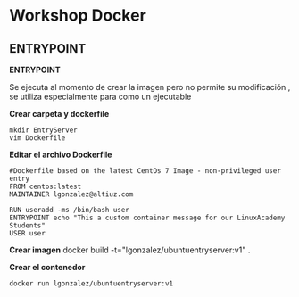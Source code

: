 # Workshop Docker 

## ENTRYPOINT

**ENTRYPOINT**

Se ejecuta al momento de crear la imagen pero no permite su modificación , se utiliza especialmente para como un ejecutable

**Crear carpeta y dockerfile**

	mkdir EntryServer
    vim Dockerfile

**Editar el archivo Dockerfile**

    #Dockerfile based on the latest CentOs 7 Image - non-privileged user entry
    FROM centos:latest
    MAINTAINER lgonzalez@altiuz.com

    RUN useradd -ms /bin/bash user
    ENTRYPOINT echo "This a custom container message for our LinuxAcademy Students"
    USER user
    
**Crear imagen**
    docker build -t="lgonzalez/ubuntuentryserver:v1" .

**Crear el contenedor**

    docker run lgonzalez/ubuntuentryserver:v1